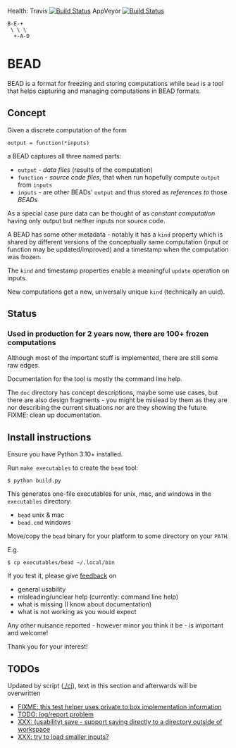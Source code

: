 Health:
Travis [![Build Status](https://travis-ci.org/e3krisztian/bead.svg?branch=master)](https://travis-ci.org/e3krisztian/bead)
AppVeyor [![Build Status](https://ci.appveyor.com/api/projects/status/github/e3krisztian/bead?branch=master&svg=true)](https://ci.appveyor.com/project/e3krisztian/bead)

    B-E-+
     \ \ \
      +-A-D

# BEAD


BEAD is a format for freezing and storing computations while `bead` is a tool that helps
capturing and managing computations in BEAD formats.


## Concept

Given a discrete computation of the form

    output = function(*inputs)

a BEAD captures all three named parts:

- `output` - *data files* (results of the computation)
- `function` - *source code files*, that when run hopefully compute `output` from `inputs`
- `inputs` - are other BEADs' `output` and thus stored as *references to* those *BEADs*

As a special case pure data can be thought of as *constant computation*
having only output but neither inputs nor source code.

A BEAD has some other metadata - notably it has a `kind` property which is shared by
different versions of the conceptually same computation (input or function may be updated/improved)
and a timestamp when the computation was frozen.

The `kind` and timestamp properties enable a meaningful `update` operation on inputs.

New computations get a new, universally unique `kind` (technically an uuid).


## Status

### Used in production for 2 years now, there are 100+ frozen computations

Although most of the important stuff is implemented, there are still some raw edges.

Documentation for the tool is mostly the command line help.

The `doc` directory has concept descriptions, maybe some use cases,
but there are also design fragments - you might be mislead by them as they
are nor describing the current situations nor are they showing the future.
FIXME: clean up documentation.


## Install instructions

Ensure you have Python 3.10+ installed.

Run `make executables` to create the `bead` tool:

```
$ python build.py
```

This generates one-file executables for unix, mac, and windows in the `executables` directory:
- `bead` unix & mac
- `bead.cmd` windows

Move/copy the `bead` binary for your platform to some directory on your `PATH`.

E.g.

```
$ cp executables/bead ~/.local/bin
```

If you test it, please give [feedback](../../issues) on
- general usability
- misleading/unclear help (currently: command line help)
- what is missing (I know about documentation)
- what is not working as you would expect

Any other nuisance reported - however minor you think it be - is important and welcome!

Thank you for your interest!


## TODOs

Updated by script ([./ci](https://github.com/e3krisztian/bead/blob/wip/ci)), text in this section and afterwards will be overwritten

- [FIXME: this test helper uses private to box implementation information](https://github.com/e3krisztian/bead/blob/wip/bead_cli/test_feature_update_by_name.py#L102)
- [TODO: log/report problem](https://github.com/e3krisztian/bead/blob/wip/bead/box.py#L160)
- [XXX: (usability) save - support saving directly to a directory outside of workspace](https://github.com/e3krisztian/bead/blob/wip/bead_cli/workspace.py#L87)
- [XXX: try to load smaller inputs?](https://github.com/e3krisztian/bead/blob/wip/bead_cli/workspace.py#L163)
